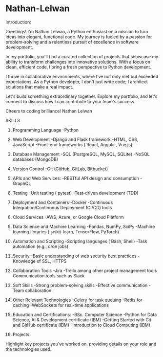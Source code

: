 # Nathan-Lelwan

Introduction:

Greetings! I'm Nathan Lelwan, a Python enthusiast on a mission to turn ideas into elegant, functional code. My journey is fueled by a passion for problem-solving and a relentless pursuit of excellence in software development.

In my portfolio, you'll find a curated collection of projects that showcase my ability to transform challenges into innovative solutions. With a focus on clean, efficient code, I bring a fresh perspective to Python development.

I thrive in collaborative environments, where I've not only met but exceeded expectations. As a Python developer, I don't just write code; I architect solutions that make a real impact.

Let's build something extraordinary together. Explore my portfolio, and let's connect to discuss how I can contribute to your team's success.

Cheers to coding brilliance!
Nathan Lelwan


SKILLS

1. Programming Language
    -Python
   
2. Web Development
    -Django and Flask framework
    -HTML, CSS, JavaScript
    -Front-end frameworks ( React, Angular, Vue.js)

3. Database Management
    -SQL (PostgreSQL, MySQL, SQLite)
    -NoSQL databases (MongoDB)

4. Version Control
    -Git (GitHub, GitLab, Bitbucket)

5. APIs and Web Services:
    -RESTful API design and consumption
    -GraphQL

6. Testing
    -Unit testing ( pytest)
    -Test-driven development (TDD)

7. Deployment and Containers
    -Docker
    -Continuous Integration/Continuous Deployment (CI/CD) tools
   
 8. Cloud Services
    -AWS, Azure, or Google Cloud Platform
    
 9. Data Science and Machine Learning
    -Pandas, NumPy, SciPy
    -Machine learning libraries ( scikit-learn, TensorFlow, PyTorch)
    
 10. Automation and Scripting
    -Scripting languages ( Bash, Shell)
    -Task automation (e.g., cron jobs)
    
  11. Security
     -Basic understanding of web security best practices
     -Knowledge of SSL, HTTPS
     
   12. Collaboration Tools
     -Jira
     -Trello among other project management tools
      Communication tools such as Slack
      
   13. Soft Skills
     -Strong problem-solving skills
     -Effective communication
     -Team collaboration
     
   14. Other Relevant Technologies
    -Celery for task queuing
    -Redis for caching
    -WebSockets for real-time applications
    
   15. Education and Certifications:
     -BSc. Computer Science
     -Python for Data Science, AI & Development certificate (IBM)
     -Getting Started with Git and GitHub certificate (IBM)
     -Introduction to Cloud Computing (IBM)

   16. Projects

Highlight key projects you've worked on, providing details on your role and the technologies used.
